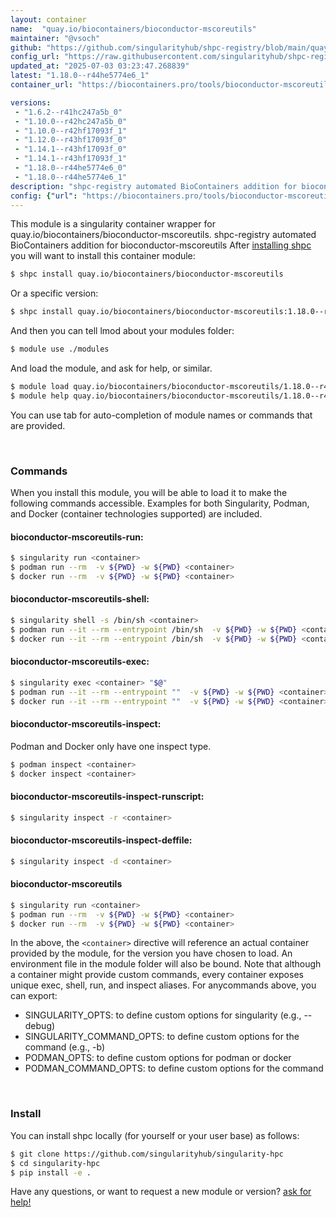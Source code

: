 ```yaml
---
layout: container
name:  "quay.io/biocontainers/bioconductor-mscoreutils"
maintainer: "@vsoch"
github: "https://github.com/singularityhub/shpc-registry/blob/main/quay.io/biocontainers/bioconductor-mscoreutils/container.yaml"
config_url: "https://raw.githubusercontent.com/singularityhub/shpc-registry/main/quay.io/biocontainers/bioconductor-mscoreutils/container.yaml"
updated_at: "2025-07-03 03:23:47.268839"
latest: "1.18.0--r44he5774e6_1"
container_url: "https://biocontainers.pro/tools/bioconductor-mscoreutils"

versions:
 - "1.6.2--r41hc247a5b_0"
 - "1.10.0--r42hc247a5b_0"
 - "1.10.0--r42hf17093f_1"
 - "1.12.0--r43hf17093f_0"
 - "1.14.1--r43hf17093f_0"
 - "1.14.1--r43hf17093f_1"
 - "1.18.0--r44he5774e6_0"
 - "1.18.0--r44he5774e6_1"
description: "shpc-registry automated BioContainers addition for bioconductor-mscoreutils"
config: {"url": "https://biocontainers.pro/tools/bioconductor-mscoreutils", "maintainer": "@vsoch", "description": "shpc-registry automated BioContainers addition for bioconductor-mscoreutils", "latest": {"1.18.0--r44he5774e6_1": "sha256:a122551a9db27fa84d0af95e4f18cae0f48dc6c7135dec6934d48125bc1f10ac"}, "tags": {"1.6.2--r41hc247a5b_0": "sha256:27e654ec2ffcf65573f539bbf0d203a93b154bac6a51a4161f24ca5eb7c6f150", "1.10.0--r42hc247a5b_0": "sha256:b991342ba20d3f7157de11f4f344ae9dea5140e9d2f54b616117ccd055625cc1", "1.10.0--r42hf17093f_1": "sha256:4c1890ac0cbcef98dcf491f31d1ef79adaad8a25690a8cf862074e81fe4fe5a6", "1.12.0--r43hf17093f_0": "sha256:a4b338e5d1b5914e1ebfaf4979e6ec742ed0eb518dbad2d7dd6a0820690b2c4d", "1.14.1--r43hf17093f_0": "sha256:7a75e4d9e3d3e841fe08de0cf334fb6a68dbb0838a294280f203a498da8d6147", "1.14.1--r43hf17093f_1": "sha256:1de7585ffbd429731d23a5644e2cb15558776fc1439a7144578cfec94f2ee398", "1.18.0--r44he5774e6_0": "sha256:636cfe6492289d6eb405b63b907d3f39164ec613ebc3b209dae2a915b9d1f810", "1.18.0--r44he5774e6_1": "sha256:a122551a9db27fa84d0af95e4f18cae0f48dc6c7135dec6934d48125bc1f10ac"}, "docker": "quay.io/biocontainers/bioconductor-mscoreutils"}
---
```


This module is a singularity container wrapper for quay.io/biocontainers/bioconductor-mscoreutils.
shpc-registry automated BioContainers addition for bioconductor-mscoreutils
After [installing shpc](#install) you will want to install this container module:


```bash
$ shpc install quay.io/biocontainers/bioconductor-mscoreutils
```

Or a specific version:

```bash
$ shpc install quay.io/biocontainers/bioconductor-mscoreutils:1.18.0--r44he5774e6_1
```

And then you can tell lmod about your modules folder:

```bash
$ module use ./modules
```

And load the module, and ask for help, or similar.

```bash
$ module load quay.io/biocontainers/bioconductor-mscoreutils/1.18.0--r44he5774e6_1
$ module help quay.io/biocontainers/bioconductor-mscoreutils/1.18.0--r44he5774e6_1
```

You can use tab for auto-completion of module names or commands that are provided.

<br>

### Commands

When you install this module, you will be able to load it to make the following commands accessible.
Examples for both Singularity, Podman, and Docker (container technologies supported) are included.

#### bioconductor-mscoreutils-run:

```bash
$ singularity run <container>
$ podman run --rm  -v ${PWD} -w ${PWD} <container>
$ docker run --rm  -v ${PWD} -w ${PWD} <container>
```

#### bioconductor-mscoreutils-shell:

```bash
$ singularity shell -s /bin/sh <container>
$ podman run --it --rm --entrypoint /bin/sh  -v ${PWD} -w ${PWD} <container>
$ docker run --it --rm --entrypoint /bin/sh  -v ${PWD} -w ${PWD} <container>
```

#### bioconductor-mscoreutils-exec:

```bash
$ singularity exec <container> "$@"
$ podman run --it --rm --entrypoint ""  -v ${PWD} -w ${PWD} <container> "$@"
$ docker run --it --rm --entrypoint ""  -v ${PWD} -w ${PWD} <container> "$@"
```

#### bioconductor-mscoreutils-inspect:

Podman and Docker only have one inspect type.

```bash
$ podman inspect <container>
$ docker inspect <container>
```

#### bioconductor-mscoreutils-inspect-runscript:

```bash
$ singularity inspect -r <container>
```

#### bioconductor-mscoreutils-inspect-deffile:

```bash
$ singularity inspect -d <container>
```



#### bioconductor-mscoreutils

```bash
$ singularity run <container>
$ podman run --rm  -v ${PWD} -w ${PWD} <container>
$ docker run --rm  -v ${PWD} -w ${PWD} <container>
```


In the above, the `<container>` directive will reference an actual container provided
by the module, for the version you have chosen to load. An environment file in the
module folder will also be bound. Note that although a container
might provide custom commands, every container exposes unique exec, shell, run, and
inspect aliases. For anycommands above, you can export:

 - SINGULARITY_OPTS: to define custom options for singularity (e.g., --debug)
 - SINGULARITY_COMMAND_OPTS: to define custom options for the command (e.g., -b)
 - PODMAN_OPTS: to define custom options for podman or docker
 - PODMAN_COMMAND_OPTS: to define custom options for the command

<br>

### Install

You can install shpc locally (for yourself or your user base) as follows:

```bash
$ git clone https://github.com/singularityhub/singularity-hpc
$ cd singularity-hpc
$ pip install -e .
```

Have any questions, or want to request a new module or version? [ask for help!](https://github.com/singularityhub/singularity-hpc/issues)